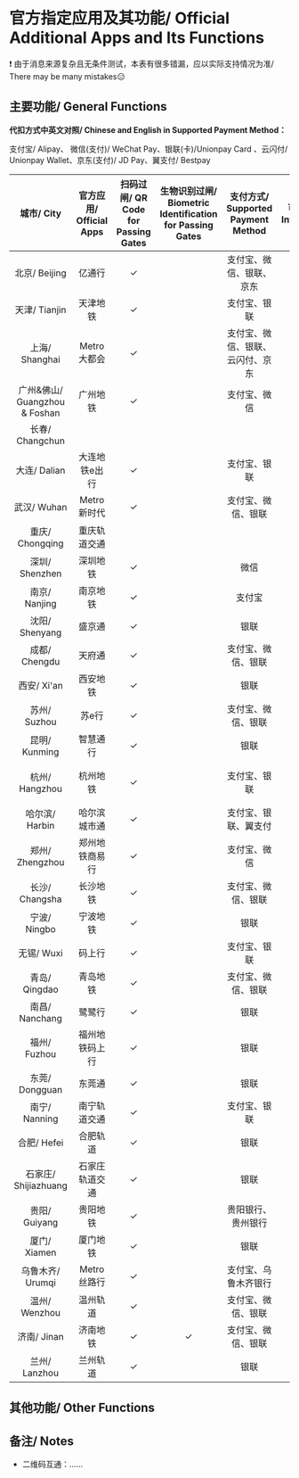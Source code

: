 # 官方指定应用及其功能/ Official Additional Apps and Its Functions

❗ 由于消息来源复杂且无条件测试，本表有很多错漏，应以实际支持情况为准/ There may be many mistakes😑

## 主要功能/ General Functions
**代扣方式中英文对照/ Chinese and English in Supported Payment Method：**

支付宝/ Alipay、 微信(支付)/ WeChat Pay、银联(卡)/Unionpay Card 、云闪付/ Unionpay Wallet、京东(支付)/ JD Pay、翼支付/ Bestpay

| 城市/ City | 官方应用/ Official Apps | 扫码过闸/ QR Code for Passing Gates | 生物识别过闸/ Biometric Identification for Passing Gates | 支付方式/ Supported Payment Method | 可刷公交/ Bus Interchangeable | 其他指定应用/ Other Apps Available |
| :-: | :-: | :-: | :-: | :-: | :-: | :-: |
| 北京/ Beijing | 亿通行 | ✓ | | 支付宝、微信、银联、京东 | ✓ | 北京一卡通、北京公交 |
| 天津/ Tianjin | 天津地铁 | ✓ | | 支付宝、银联 |
| 上海/ Shanghai | Metro大都会 | ✓ | | 支付宝、微信、银联、云闪付、京东 |
| 广州&佛山/ Guangzhou & Foshan | 广州地铁 | ✓ | | 支付宝、微信 |
| 长春/ Changchun | |
| 大连/ Dalian | 大连地铁e出行 | ✓ | | 支付宝、银联 |
| 武汉/ Wuhan | Metro新时代 | ✓ | | 支付宝、微信、银联 |
| 重庆/ Chongqing | 重庆轨道交通 |
| 深圳/ Shenzhen | 深圳地铁 | ✓ | | 微信 |
| 南京/ Nanjing | 南京地铁 | ✓ | | 支付宝 |
| 沈阳/ Shenyang | 盛京通 | ✓ | | 银联 | ✓ | 
| 成都/ Chengdu | 天府通 | ✓ | | 支付宝、微信、银联 | ✓ |
| 西安/ Xi'an | 西安地铁 | ✓ | | 银联 |
| 苏州/ Suzhou | 苏e行 | ✓ | | 支付宝、微信、银联 |
| 昆明/ Kunming | 智慧通行 | ✓ | | 银联 |
| 杭州/ Hangzhou | 杭州地铁 | ✓ | | 支付宝、银联 | | 杭州市民卡、杭州办事服务 |
| 哈尔滨/ Harbin | 哈尔滨城市通 | ✓ | | 支付宝、银联、翼支付 | ✓ | 
| 郑州/ Zhengzhou | 郑州地铁商易行 | ✓ | | 支付宝、微信 |
| 长沙/ Changsha | 长沙地铁 | ✓ | | 支付宝、微信、银联 | ✓ | 湘行一卡通 |
| 宁波/ Ningbo | 宁波地铁 | ✓ | | 银联 |
| 无锡/ Wuxi | 码上行 | ✓ | | 支付宝、银联 | ✓ | 
| 青岛/ Qingdao | 青岛地铁 | ✓ | | 支付宝、微信、银联 |
| 南昌/ Nanchang | 鹭鹭行 | ✓ | | 银联 |
| 福州/ Fuzhou | 福州地铁码上行 | ✓ | | 银联 | | e福州 |
| 东莞/ Dongguan | 东莞通 | ✓ | | 银联 | ✓ | 
| 南宁/ Nanning | 南宁轨道交通 | ✓ | | 支付宝、银联 |
| 合肥/ Hefei | 合肥轨道 | ✓ | | 银联 |
| 石家庄/ Shijiazhuang | 石家庄轨道交通 | ✓ | | 银联 |
| 贵阳/ Guiyang | 贵阳地铁 | ✓ | | 贵阳银行、贵州银行 |
| 厦门/ Xiamen | 厦门地铁 | ✓ | | 银联 |
| 乌鲁木齐/ Urumqi | Metro丝路行 | ✓ |  | 支付宝、乌鲁木齐银行 | | 乌鲁木齐地铁 |
| 温州/ Wenzhou | 温州轨道 | ✓ | | 支付宝、微信、银联 |
| 济南/ Jinan | 济南地铁 | ✓ | ✓ | 支付宝、微信、银联 |
| 兰州/ Lanzhou | 兰州轨道 | ✓ | | 银联 |

## 其他功能/ Other Functions

## 备注/ Notes
- 二维码互通：……

